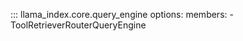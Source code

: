 ::: llama_index.core.query_engine
    options:
      members:
        - ToolRetrieverRouterQueryEngine
